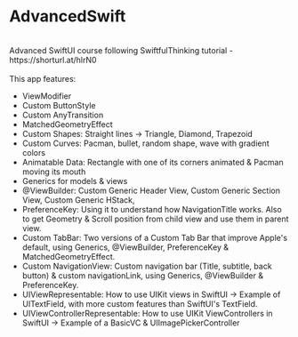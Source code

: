 # AdvancedSwift
<br/>
Advanced SwiftUI course following SwiftfulThinking tutorial - https://shorturl.at/hlrN0
<br/>
<br/>
This app features: 
<ul>
<li>ViewModifier</li>
<li>Custom ButtonStyle</li>
<li>Custom AnyTransition</li>
<li>MatchedGeometryEffect</li>
<li>Custom Shapes: Straight lines -> Triangle, Diamond, Trapezoid</li>
<li>Custom Curves: Pacman, bullet, random shape, wave with gradient colors</li>
<li>Animatable Data: Rectangle with one of its corners animated & Pacman moving its mouth</li>
<li>Generics for models & views</li>
<li>@ViewBuilder: Custom Generic Header View, Custom Generic Section View, Custom Generic HStack, </li>
<li>PreferenceKey: Using it to understand how NavigationTitle works. Also to get Geometry & Scroll position from child view and use them in parent view.</li>
<li>Custom TabBar: Two versions of a Custom Tab Bar that improve Apple's default, using Generics, @ViewBuilder, PreferenceKey & MatchedGeometryEffect.</li>
<li>Custom NavigationView: Custom navigation bar (Title, subtitle, back button) & custom navigationLink, using Generics, @ViewBuilder & PreferenceKey.</li>
<li>UIViewRepresentable: How to use UIKit views in SwiftUI -> Example of UITextField, with more custom features than SwiftUI's TextField.</li>
<li>UIViewControllerRepresentable: How to use UIKit ViewControllers in SwiftUI -> Example of a BasicVC & UIImagePickerController</li>
</ul>
